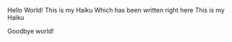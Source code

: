 Hello World! 
This is my Haiku
Which has been written right here
This is my Haiku







Goodbye world!